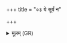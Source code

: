 +++
title = "०३ ये सूर्यं न"

+++
<details><summary>मूलम् (GR)</summary>

ये सूर्यं न तितिक्षन्त +++(thus ŚS; Bhatt. nititikṣanti (not -kṣanty))+++  
आतपन्तम् अमुं दिवः ।  
अरायान् बस्तवासिनो  
दुर्गन्धींल् लोहितास्यान् +++(Bhatt. durgandhīlohitāsyāṃ)+++  
मककान् नाशयामसि ॥ +++(Bhatt. vakakāṃ)+++
</details>